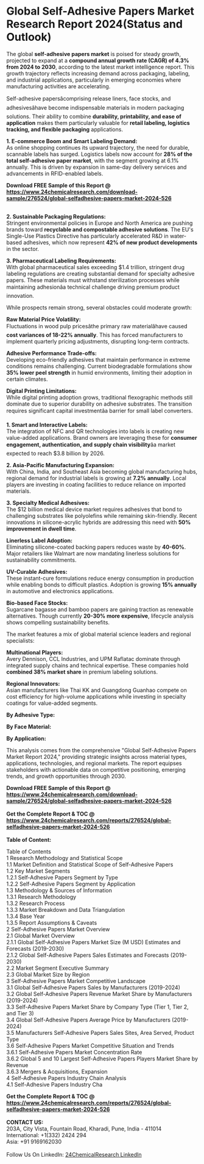 <h1>Global Self-Adhesive Papers Market Research Report 2024(Status and Outlook)</h1><p>The global <strong>self-adhesive papers market</strong> is poised for steady growth, projected to expand at a <strong>compound annual growth rate (CAGR) of 4.3% from 2024 to 2030</strong>, according to the latest market intelligence report. This growth trajectory reflects increasing demand across packaging, labeling, and industrial applications, particularly in emerging economies where manufacturing activities are accelerating.</p><p>Self-adhesive papersâcomprising release liners, face stocks, and adhesivesâhave become indispensable materials in modern packaging solutions. Their ability to combine <strong>durability, printability, and ease of application</strong> makes them particularly valuable for <strong>retail labeling, logistics tracking, and flexible packaging</strong> applications.</p><p><strong>1. E-commerce Boom and Smart Labeling Demand:</strong><br>
As online shopping continues its upward trajectory, the need for durable, scannable labels has surged. Logistics labels now account for <strong>28% of the total self-adhesive paper market</strong>, with the segment growing at 6.1% annually. This is driven by expansion in same-day delivery services and advancements in RFID-enabled labels.</p><div><b>Download FREE Sample of this Report @ 
            <a href="https://www.24chemicalresearch.com/download-sample/276524/global-selfadhesive-papers-market-2024-526">
            https://www.24chemicalresearch.com/download-sample/276524/global-selfadhesive-papers-market-2024-526</a></b></div><br><p><strong>2. Sustainable Packaging Regulations:</strong><br>
Stringent environmental policies in Europe and North America are pushing brands toward <strong>recyclable and compostable adhesive solutions</strong>. The EU's Single-Use Plastics Directive has particularly accelerated R&amp;D in water-based adhesives, which now represent <strong>42% of new product developments</strong> in the sector.</p><p><strong>3. Pharmaceutical Labeling Requirements:</strong><br>
With global pharmaceutical sales exceeding $1.4 trillion, stringent drug labeling regulations are creating substantial demand for specialty adhesive papers. These materials must withstand sterilization processes while maintaining adhesionâa technical challenge driving premium product innovation.</p><p>While prospects remain strong, several obstacles could moderate growth:</p><p><strong>Raw Material Price Volatility:</strong><br>
	Fluctuations in wood pulp pricesâthe primary raw materialâhave caused <strong>cost variances of 18-22% annually</strong>. This has forced manufacturers to implement quarterly pricing adjustments, disrupting long-term contracts.</p><p><strong>Adhesive Performance Trade-offs:</strong><br>
	Developing eco-friendly adhesives that maintain performance in extreme conditions remains challenging. Current biodegradable formulations show <strong>35% lower peel strength</strong> in humid environments, limiting their adoption in certain climates.</p><p><strong>Digital Printing Limitations:</strong><br>
	While digital printing adoption grows, traditional flexographic methods still dominate due to superior durability on adhesive substrates. The transition requires significant capital investmentâa barrier for small label converters.</p><p><strong>1. Smart and Interactive Labels:</strong><br>
The integration of NFC and QR technologies into labels is creating new value-added applications. Brand owners are leveraging these for <strong>consumer engagement, authentication, and supply chain visibility</strong>âa market expected to reach $3.8 billion by 2026.</p><p><strong>2. Asia-Pacific Manufacturing Expansion:</strong><br>
With China, India, and Southeast Asia becoming global manufacturing hubs, regional demand for industrial labels is growing at <strong>7.2% annually</strong>. Local players are investing in coating facilities to reduce reliance on imported materials.</p><p><strong>3. Specialty Medical Adhesives:</strong><br>
The $12 billion medical device market requires adhesives that bond to challenging substrates like polyolefins while remaining skin-friendly. Recent innovations in silicone-acrylic hybrids are addressing this need with <strong>50% improvement in dwell time</strong>.</p><p><strong>Linerless Label Adoption:</strong><br>
	Eliminating silicone-coated backing papers reduces waste by <strong>40-60%</strong>. Major retailers like Walmart are now mandating linerless solutions for sustainability commitments.</p><p><strong>UV-Curable Adhesives:</strong><br>
	These instant-cure formulations reduce energy consumption in production while enabling bonds to difficult plastics. Adoption is growing <strong>15% annually</strong> in automotive and electronics applications.</p><p><strong>Bio-based Face Stocks:</strong><br>
	Sugarcane bagasse and bamboo papers are gaining traction as renewable alternatives. Though currently <strong>20-30% more expensive</strong>, lifecycle analysis shows compelling sustainability benefits.</p><p>The market features a mix of global material science leaders and regional specialists:</p><p><strong>Multinational Players:</strong><br>
Avery Dennison, CCL Industries, and UPM Raflatac dominate through integrated supply chains and technical expertise. These companies hold <strong>combined 38% market share</strong> in premium labeling solutions.</p><p><strong>Regional Innovators:</strong><br>
Asian manufacturers like Thai KK and Guangdong Guanhao compete on cost efficiency for high-volume applications while investing in specialty coatings for value-added segments.</p><p><strong>By Adhesive Type:</strong></p><p><strong>By Face Material:</strong></p><p><strong>By Application:</strong></p><p>This analysis comes from the comprehensive "Global Self-Adhesive Papers Market Report 2024," providing strategic insights across material types, applications, technologies, and regional markets. The report equipses stakeholders with actionable data on competitive positioning, emerging trends, and growth opportunities through 2030.</p><div><b>Download FREE Sample of this Report @ 
            <a href="https://www.24chemicalresearch.com/download-sample/276524/global-selfadhesive-papers-market-2024-526">
            https://www.24chemicalresearch.com/download-sample/276524/global-selfadhesive-papers-market-2024-526</a></b></div><br><div><b>Get the Complete Report & TOC @ 
            <a href="https://www.24chemicalresearch.com/reports/276524/global-selfadhesive-papers-market-2024-526">
            https://www.24chemicalresearch.com/reports/276524/global-selfadhesive-papers-market-2024-526</a></b></div><br>
            <b>Table of Content:</b><p>Table of Contents<br />
1 Research Methodology and Statistical Scope<br />
1.1 Market Definition and Statistical Scope of Self-Adhesive Papers<br />
1.2 Key Market Segments<br />
1.2.1 Self-Adhesive Papers Segment by Type<br />
1.2.2 Self-Adhesive Papers Segment by Application<br />
1.3 Methodology & Sources of Information<br />
1.3.1 Research Methodology<br />
1.3.2 Research Process<br />
1.3.3 Market Breakdown and Data Triangulation<br />
1.3.4 Base Year<br />
1.3.5 Report Assumptions & Caveats<br />
2 Self-Adhesive Papers Market Overview<br />
2.1 Global Market Overview<br />
2.1.1 Global Self-Adhesive Papers Market Size (M USD) Estimates and Forecasts (2019-2030)<br />
2.1.2 Global Self-Adhesive Papers Sales Estimates and Forecasts (2019-2030)<br />
2.2 Market Segment Executive Summary<br />
2.3 Global Market Size by Region<br />
3 Self-Adhesive Papers Market Competitive Landscape<br />
3.1 Global Self-Adhesive Papers Sales by Manufacturers (2019-2024)<br />
3.2 Global Self-Adhesive Papers Revenue Market Share by Manufacturers (2019-2024)<br />
3.3 Self-Adhesive Papers Market Share by Company Type (Tier 1, Tier 2, and Tier 3)<br />
3.4 Global Self-Adhesive Papers Average Price by Manufacturers (2019-2024)<br />
3.5 Manufacturers Self-Adhesive Papers Sales Sites, Area Served, Product Type<br />
3.6 Self-Adhesive Papers Market Competitive Situation and Trends<br />
3.6.1 Self-Adhesive Papers Market Concentration Rate<br />
3.6.2 Global 5 and 10 Largest Self-Adhesive Papers Players Market Share by Revenue<br />
3.6.3 Mergers & Acquisitions, Expansion<br />
4 Self-Adhesive Papers Industry Chain Analysis<br />
4.1 Self-Adhesive Papers Industry Cha</p><div><b>Get the Complete Report & TOC @ 
            <a href="https://www.24chemicalresearch.com/reports/276524/global-selfadhesive-papers-market-2024-526">
            https://www.24chemicalresearch.com/reports/276524/global-selfadhesive-papers-market-2024-526</a></b></div><br><b>CONTACT US:</b><br>
            203A, City Vista, Fountain Road, Kharadi, Pune, India - 411014<br>
            International: +1(332) 2424 294<br>
            Asia: +91 9169162030 <br><br>
            Follow Us On LinkedIn: <a href="https://www.linkedin.com/company/24chemicalresearch/">24ChemicalResearch LinkedIn</a>